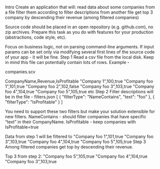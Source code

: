 Intro
Create an application that will:
read data about some companies from a file
filter them according to filter descriptions from another file
get top 3 company by descending their revenue (among filtered companies)

Source code should be placed in an open repository (e.g. github.com), no zip archives. Prepare this task as you do with features for your production (abstractions, code style, etc).

Focus on business logic, not on parsing command-line arguments. If input params can be set only via modifying several first lines of the source code of your app - it will be fine.
Step 1
Read a csv file from the local disk. Keep in mind this file can potentially contain lots of rows. Example -

companies.scv

CompanyName,Revenue,IsProfitable
"Company 1",100,true
"Company foo 1",101,true
"Company foo 2",102,false
"Company foo 3",103,true
"Company foo 4",104,true
"Company foo 5",105,true
etc
Step 2
Filter descriptions will be in the file -
filters.json
[
{
"filterType": "NameContains",
"text": "foo"
},
{
"filterType": "IsProfitable"
}
]

You need to support these two filters but make your solution extensible for new filters.
NameContains - should filter companies that have specific “text” in their CompanyName.
IsProfitable - keep companies with IsProfitable=true

Data from step 1 will be filtered to
"Company foo 1",101,true
"Company foo 3",103,true
"Company foo 4",104,true
"Company foo 5",105,true
Step 3
Among filtered companies get top by descending their revenue.

Top 3 from step 2:
"Company foo 5",105,true
"Company foo 4",104,true
"Company foo 3",103,true
